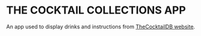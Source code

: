 # THE COCKTAIL COLLECTIONS APP
An app used to display drinks and instructions from [TheCocktailDB website](https://www.thecocktaildb.com/).
